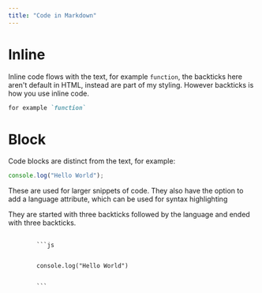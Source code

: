 ```yaml
---
title: "Code in Markdown"
---
```


# Inline

Inline code flows with the text, for example `function`, the backticks here
aren't default in HTML, instead are part of my styling. However backticks is how
you use inline code.

```md
for example `function`
```

# Block

Code blocks are distinct from the text, for example:

```js
console.log("Hello World");
```

These are used for larger snippets of code. They also have the option to add a
language attribute, which can be used for syntax highlighting

They are started with three backticks followed by the language and ended with
three backticks.

<pre>
	<code class="language-md">
		```js
		<br />
		console.log("Hello World")
		<br />
		```
	</code>
</pre>
